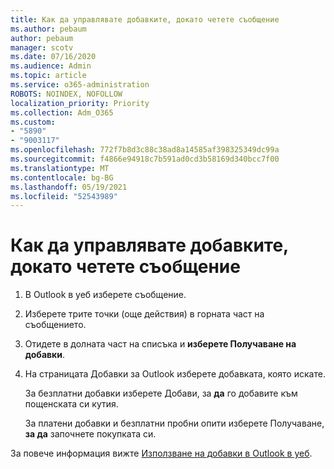 ```yaml
---
title: Как да управлявате добавките, докато четете съобщение
ms.author: pebaum
author: pebaum
manager: scotv
ms.date: 07/16/2020
ms.audience: Admin
ms.topic: article
ms.service: o365-administration
ROBOTS: NOINDEX, NOFOLLOW
localization_priority: Priority
ms.collection: Adm_O365
ms.custom:
- "5890"
- "9003117"
ms.openlocfilehash: 772f7b8d3c88c38ad8a14585af398325349dc99a
ms.sourcegitcommit: f4866e94918c7b591ad0cd3b58169d340bcc7f00
ms.translationtype: MT
ms.contentlocale: bg-BG
ms.lasthandoff: 05/19/2021
ms.locfileid: "52543989"
---
```

# <a name="how-to-manage-add-ins-while-reading-a-message"></a>Как да управлявате добавките, докато четете съобщение

1. В Outlook в уеб изберете съобщение.
    
2. Изберете трите точки (още действия) в горната част на съобщението.

3. Отидете в долната част на списъка и **изберете Получаване на добавки**.
    
4. На страницата Добавки за Outlook изберете добавката, която искате.
    
    За безплатни добавки изберете Добави, за **да** го добавите към пощенската си кутия.
    
    За платени добавки и безплатни пробни опити изберете Получаване, **за да** започнете покупката си.
    
За повече информация вижте [Използване на добавки в Outlook в уеб](https://support.microsoft.com/office/using-add-ins-in-outlook-on-the-web-8f2ce816-5df4-44a5-958c-f7f9d6dabdce).